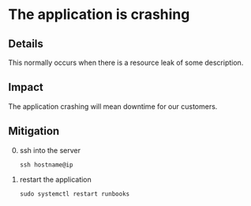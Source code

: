 # The application is crashing

## Details

This normally occurs when there is a resource leak of some description.

## Impact

The application crashing will mean downtime for our customers.


## Mitigation

0. ssh into the server

   ```text
   ssh hostname@ip
   ```

1. restart the application

   ```text
   sudo systemctl restart runbooks
   ```
